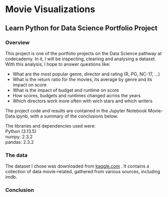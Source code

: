 # Movie Visualizations
## Learn Python for Data Science Portfolio Project


### Overview

This project is one of the portfolio projects on the Data Science pathway at codecademy. In it, I will be inspecting, cleaning and analysing a dataset.
With this analysis, I hope to answer questions like:
 - What are the most popular genre, director and rating (R, PG, NC-17, ...)
 - What is the return ratio for the movies, its average by genre and its impact on score
 - What is the impact of budget and runtime on score
 - How scores, budgets and runtimes changed acrros the years
 - Which directors work more often with wich stars and which writers
   
The project code and results are contained in the Jupyter Notebook Movie-Data.ipynb, with a summary of the conclusions below.

The libraries and dependencies used were:<br>
Python (3.13.5)<br>
numpy: 2.3.2<br>
pandas: 2.3.2

### The data

The dataset I chose was downloaded from [kaggle.com](https://www.kaggle.com/datasets/ashishkumarjayswal/movies-updated-data/data) . It contains a collection of data movie-related, gathered from various sources, including imdb.

###  Conclusion
